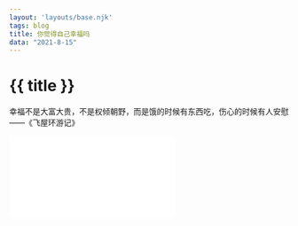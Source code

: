 ```yaml
---
layout: 'layouts/base.njk'
tags: blog
title: 你觉得自己幸福吗
data: "2021-8-15"
---
```


# {{ title }}

幸福不是大富大贵，不是权倾朝野，而是饿的时候有东西吃，伤心的时候有人安慰——《飞屋环游记》

<div class="size-video">
<iframe src="//player.bilibili.com/player.html?aid=334398635&bvid=BV1gw411R7ez&cid=378853762&page=1" scrolling="no" border="0" frameborder="no" framespacing="0" allowfullscreen="true"> </iframe>
</div>
